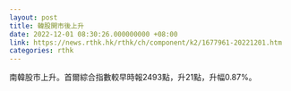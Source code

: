 ```yaml
---
layout: post
title: 韓股開市後上升
date: 2022-12-01 08:30:26.000000000 +08:00
link: https://news.rthk.hk/rthk/ch/component/k2/1677961-20221201.htm
categories: rthk
---
```


南韓股市上升。首爾綜合指數較早時報2493點，升21點，升幅0.87%。
